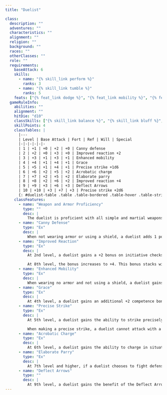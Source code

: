 ```yaml
---
title: "Duelist"

class:
  description: ""
  adventures: ""
  characteristics: ""
  alignment: ""
  religion: ""
  background: ""
  races: ""
  otherClasses: ""
  role: ""
  requirements:
    baseAttack: 6
    skills:
      - name: "{% skill_link perform %}"
        ranks: 3
      - name: "{% skill_link tumble %}"
        ranks: 5
    feats: ["{% feat_link dodge %}", "{% feat_link mobility %}", "{% feat_link weapon-finesse %}"]
  gameRuleInfo:
    abilities: ""
    alignment: ""
    hitDie: "d10"
    classSkills: ["{% skill_link balance %}", "{% skill_link bluff %}", "{% skill_link escape-artist %}", "{% skill_link jump %}", "{% skill_link listen %}", "{% skill_link perform %}", "{% skill_link sense-motive %}", "{% skill_link spot %}", "{% skill_link tumble %}"]
    skillPoints: 4
    classTables: |
      |---
      | Level | Base Attack | Fort | Ref | Will | Special
      |-|-|-|-|-|-
      | 1 | +1 | +0 | +2 | +0 | Canny defense
      | 2 | +2 | +0 | +3 | +0 | Improved reaction +2
      | 3 | +3 | +1 | +3 | +1 | Enhanced mobility
      | 4 | +4 | +1 | +4 | +1 | Grace
      | 5 | +5 | +1 | +4 | +1 | Precise strike +1d6
      | 6 | +6 | +2 | +5 | +2 | Acrobatic charge
      | 7 | +7 | +2 | +5 | +2 | Elaborate parry
      | 8 | +8 | +2 | +6 | +2 | Improved reaction +4
      | 9 | +9 | +3 | +6 | +3 | Deflect Arrows
      | 10 | +10 | +3 | +7 | +3 | Precise strike +2d6
      {: #duelist-table .table .table-bordered .table-hover .table-striped data-caption="Table: The Duelist" }
    classFeatures:
      - name: "Weapon and Armor Proficiency"
        type: ""
        desc: |
          The duelist is proficient with all simple and martial weapons, but no type of armor or shield.
      - name: "Canny Defense"
        type: "Ex"
        desc: |
          When not wearing armor or using a shield, a duelist adds 1 point of Intelligence bonus (if any) per duelist class level to her Dexterity bonus to modify Armor Class while wielding a melee weapon. If a duelist is caught flat-footed or otherwise denied her Dexterity bonus, she also loses this bonus.
      - name: "Improved Reaction"
        type: "Ex"
        desc: |
          At 2nd level, a duelist gains a +2 bonus on initiative checks.

          At 8th level, the bonus increases to +4. This bonus stacks with the benefit provided by the Improved Initiative feat.
      - name: "Enhanced Mobility"
        type: "Ex"
        desc: |
          When wearing no armor and not using a shield, a duelist gains an additional +4 bonus to AC against attacks of opportunity caused when she moves out of a threatened square.
      - name: "Grace"
        type: "Ex"
        desc: |
          At 4th level, a duelist gains an additional +2 competence bonus on all Reflex saving throws. This ability functions for a duelist only when she is wearing no armor and not using a shield.
      - name: "Precise Strike"
        type: "Ex"
        desc: |
          At 5th level, a duelist gains the ability to strike precisely with a light or one-handed piercing weapon, gaining an extra 1d6 damage added to her normal damage roll.

          When making a precise strike, a duelist cannot attack with a weapon in her other hand or use a shield. A duelist's precise strike only works against living creatures with discernible anatomies. Any creature that is immune to critical hits is not vulnerable to a precise strike, and any item or ability that protects a creature from critical hits also protects a creature from a precise strike. At 10th level, the extra damage on a precise strike increases to +2d6.
      - name: "Acrobatic Charge"
        type: "Ex"
        desc: |
          At 6th level, a duelist gains the ability to charge in situations where others cannot. She may charge over difficult terrain that normally slows movement. Depending on the circumstance, she may still need to make appropriate checks to successfully move over the terrain.
      - name: "Elaborate Parry"
        type: "Ex"
        desc: |
          At 7th level and higher, if a duelist chooses to fight defensively or use total defense in melee combat, she gains an additional +1 dodge bonus to AC for each level of duelist she has.
      - name: "Deflect Arrows"
        type: ""
        desc: |
          At 9th level, a duelist gains the benefit of the Deflect Arrows feat when using a light or one-handed piercing weapon.
---
```

